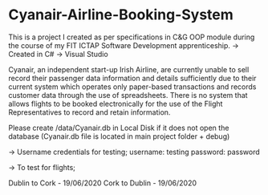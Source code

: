 # Cyanair-Airline-Booking-System
 This is a project I created as per specifications in C&amp;G OOP module during the course of my FIT ICTAP Software Development apprenticeship. -> Created in C# -> Visual Studio
 
 
 
 Cyanair, an independent start-up Irish Airline, are currently unable to sell record their passenger data information and details sufficiently due to their current system which operates only paper-based transactions and records customer data through the use of spreadsheets. There is no system that allows flights to be booked electronically for the use of the Flight Representatives to record and retain information. 


Please create /data/Cyanair.db in Local Disk if it does not open the database (Cyanair.db file is located in main project folder + debug)

-> Username credentials for testing; username: testing password: password

-> To test for flights;

Dublin to Cork - 19/06/2020 Cork to Dublin - 19/06/2020
